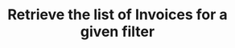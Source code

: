 ---
title: Retrieve the list of Invoices for a given filter
api:
  file: stagingadfincom-apidocspublic-apis.json
  operationId: getInvoices
hidden: false
---
